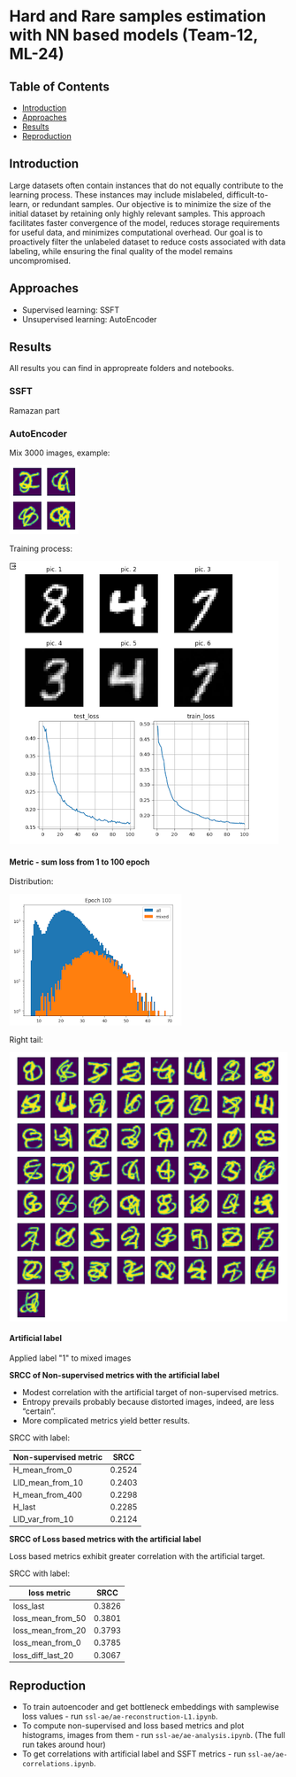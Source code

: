 # Hard and Rare samples estimation with NN based models (Team-12, ML-24)

## Table of Contents
- [Introduction](#introduction)
- [Approaches](#approaches)
- [Results](#results)
- [Reproduction](#reproduction)

## Introduction

Large datasets often contain instances that do not equally contribute to the learning process. These instances may include mislabeled, difficult-to-learn, or redundant samples. Our objective is to minimize the size of the initial dataset by retaining only highly relevant samples. This approach facilitates faster convergence of the model, reduces storage requirements for useful data, and minimizes computational overhead. Our goal is to proactively filter the unlabeled dataset to reduce costs associated with data labeling, while ensuring the final quality of the model remains uncompromised.

## Approaches

- Supervised learning: SSFT
- Unsupervised learning: AutoEncoder

## Results

All results you can find in appropreate folders and notebooks.

### SSFT

Ramazan part

### AutoEncoder

Mix 3000 images, example:

![alt text](https://github.com/shallex/Team12_ML24/blob/main/images/mixed_image.png?raw=true)

Training process:

![alt text](https://github.com/shallex/Team12_ML24/blob/main/images/ae-training.png?raw=true)

#### Metric - sum loss from 1 to 100 epoch

Distribution:

![alt text](https://github.com/shallex/Team12_ML24/blob/main/images/dist_sum_loss.png?raw=true)

Right tail:

![alt text](https://github.com/shallex/Team12_ML24/blob/main/images/0.999_percentile.png?raw=true)

#### Artificial label

Applied label "1" to mixed images

**SRCC of Non-supervised metrics with the artificial label**

- Modest correlation with the artificial target of non-supervised metrics.
- Entropy prevails probably because distorted images, indeed, are less “certain”.
- More complicated metrics yield better results.

SRCC with label:

| Non-supervised metric | SRCC |
| --- | --- |
| H_mean_from_0 | 0.2524 |
| LID_mean_from_10 | 0.2403 |
| H_mean_from_400 | 0.2298 |
| H_last | 0.2285 |
| LID_var_from_10 | 0.2124 |

**SRCC of Loss based metrics with the artificial label**

Loss based metrics exhibit greater correlation with the artificial target.

SRCC with label:

| loss metric | SRCC |
| --- | --- |
| loss_last | 0.3826 |
| loss_mean_from_50 | 0.3801 |
| loss_mean_from_20 | 0.3793 |
| loss_mean_from_0 | 0.3785 |
| loss_diff_last_20 | 0.3067 |

## Reproduction

- To train autoencoder and get bottleneck embeddings with samplewise loss values - run `ssl-ae/ae-reconstruction-L1.ipynb`.
- To compute non-supervised and loss based metrics and plot histograms, images from them - run `ssl-ae/ae-analysis.ipynb`. (The full run takes around hour)
- To get correlations with artificial label and SSFT metrics - run `ssl-ae/ae-correlations.ipynb`.


